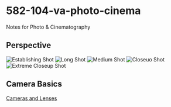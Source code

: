 # 582-104-va-photo-cinema

Notes for Photo &amp; Cinematography

## Perspective

<!-- [Cinematic blend between subjective and objective POV](https://www.youtube.com/watch?v=u-Rdh1K-jEE&ab_channel=JanStripek)

### Exercise demo / example -->

![Establishing Shot](references/shots-demo/shots-demo-001.jpg)
![Long Shot](references/shots-demo/shots-demo-002.jpg)
![Medium Shot](references/shots-demo/shots-demo-003.jpg)
![Closeuo Shot](references/shots-demo/shots-demo-004.jpg)
![Extreme Closeup Shot](references/shots-demo/shots-demo-005.jpg)

## Camera Basics

[Cameras and Lenses](https://ciechanow.ski/cameras-and-lenses/)
